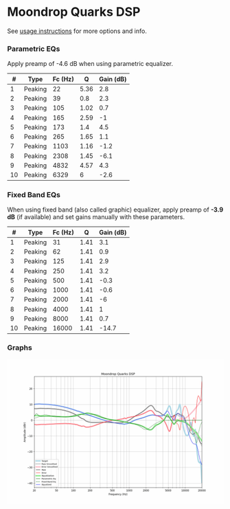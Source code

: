 # Moondrop Quarks DSP
See [usage instructions](https://github.com/jaakkopasanen/AutoEq#usage) for more options and info.

### Parametric EQs
Apply preamp of -4.6 dB when using parametric equalizer.

|   # | Type    |   Fc (Hz) |    Q |   Gain (dB) |
|-----|---------|-----------|------|-------------|
|   1 | Peaking |        22 | 5.36 |         2.8 |
|   2 | Peaking |        39 | 0.8  |         2.3 |
|   3 | Peaking |       105 | 1.02 |         0.7 |
|   4 | Peaking |       165 | 2.59 |        -1   |
|   5 | Peaking |       173 | 1.4  |         4.5 |
|   6 | Peaking |       265 | 1.65 |         1.1 |
|   7 | Peaking |      1103 | 1.16 |        -1.2 |
|   8 | Peaking |      2308 | 1.45 |        -6.1 |
|   9 | Peaking |      4832 | 4.57 |         4.3 |
|  10 | Peaking |      6329 | 6    |        -2.6 |

### Fixed Band EQs
When using fixed band (also called graphic) equalizer, apply preamp of **-3.9 dB** (if available) and set gains manually with these parameters.

|   # | Type    |   Fc (Hz) |    Q |   Gain (dB) |
|-----|---------|-----------|------|-------------|
|   1 | Peaking |        31 | 1.41 |         3.1 |
|   2 | Peaking |        62 | 1.41 |         0.9 |
|   3 | Peaking |       125 | 1.41 |         2.9 |
|   4 | Peaking |       250 | 1.41 |         3.2 |
|   5 | Peaking |       500 | 1.41 |        -0.3 |
|   6 | Peaking |      1000 | 1.41 |        -0.6 |
|   7 | Peaking |      2000 | 1.41 |        -6   |
|   8 | Peaking |      4000 | 1.41 |         1   |
|   9 | Peaking |      8000 | 1.41 |         0.7 |
|  10 | Peaking |     16000 | 1.41 |       -14.7 |

### Graphs
![](./Moondrop%20Quarks%20DSP.png)
